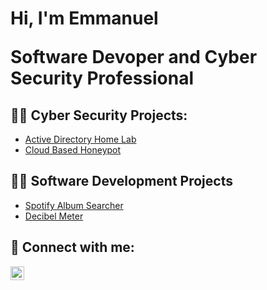<h1>Hi, I'm Emmanuel 
  
Software Devoper</a> and Cyber Security Professional</a>

<h2>👨‍💻 Cyber Security Projects:</h2>

  - [Active Directory Home Lab](https://github.com/eekeng/Active-Directory-Home-Lab)
  - [Cloud Based Honeypot](https://github.com/eekeng/Cloud-Based-Honeypot) 


<h2>👨‍💻 Software Development Projects</h2>

- [Spotify Album Searcher](https://github.com/eekeng/spotify-album-searcher)
- [Decibel Meter](https://github.com/eekeng/Decibel-Meter-)

<h2> 🤳 Connect with me:</h2>


[<img align="left" width="22px" src="https://cdn.jsdelivr.net/npm/simple-icons@v3/icons/linkedin.svg" />][linkedin]



[linkedin]: https://www.linkedin.com/in/emmanuel-e-a26bb7245/

